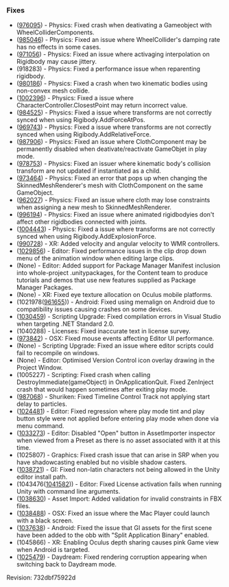 ### Fixes

*   ([976095](https://issuetracker.unity3d.com/product/unity/issues/guid/976095/)) - Physics: Fixed crash when deativating a Gameobject with WheelColliderComponents.
*   ([985046](https://issuetracker.unity3d.com/product/unity/issues/guid/985046/)) - Physics: Fixed an issue where WheelCollider's damping rate has no effects in some cases.
*   ([971056](https://issuetracker.unity3d.com/product/unity/issues/guid/971056/)) - Physics: Fixed an issue where activaging interpolation on Rigidbody may cause jittery.
*   (918283) - Physics: Fixed a performance issue when reparenting rigidbody.
*   ([980186](https://issuetracker.unity3d.com/product/unity/issues/guid/980186/)) - Physics: Fixed a crash when two kinematic bodies using non-convex mesh collide.
*   ([1002396](https://issuetracker.unity3d.com/product/unity/issues/guid/1002396/)) - Physics: Fixed a issue where CharacterController.ClosestPoint may return incorrect value.
*   ([984525](https://issuetracker.unity3d.com/product/unity/issues/guid/984525/)) - Physics: Fixed a issue where transforms are not correctly synced when using Rigibody.AddForceAtPos.
*   ([969743](https://issuetracker.unity3d.com/product/unity/issues/guid/969743/)) - Physics: Fixed a issue where transforms are not correctly synced when using Rigibody.AddRelativeForce.
*   ([987906](https://issuetracker.unity3d.com/product/unity/issues/guid/987906/)) - Physics: Fixed an issue where ClothComponent may be permanently disabled when deativate/reactivate GameObjet in play mode.
*   ([978753](https://issuetracker.unity3d.com/product/unity/issues/guid/978753/)) - Physics: Fixed an issuer where kinematic body's collision transform are not updated if instantiated as a child.
*   ([973464](https://issuetracker.unity3d.com/product/unity/issues/guid/973464/)) - Physics: Fixed an error that pops up when changing the SkinnedMeshRenderer's mesh with ClothComponent on the same GameObject.
*   ([962027](https://issuetracker.unity3d.com/product/unity/issues/guid/962027/)) - Physics: Fixed an issue where cloth may lose constraints when assigning a new mesh to SkinnedMeshRenderer.
*   ([996194](https://issuetracker.unity3d.com/product/unity/issues/guid/996194/)) - Physics: Fixed an issue where animated rigidbodyies don't affect other rigidbodies connected with joints.
*   ([1004443](https://issuetracker.unity3d.com/product/unity/issues/guid/1004443/)) - Physics: Fixed a issue where transforms are not correctly synced when using Rigibody.AddExplosionForce.
*   ([990728](https://issuetracker.unity3d.com/product/unity/issues/guid/990728/)) - XR: Added velocity and angular velocity to WMR controllers.
*   ([1029856](https://issuetracker.unity3d.com/product/unity/issues/guid/1029856/)) - Editor: Fixed performance issues in the clip drop down menu of the animation window when editing large clips.
*   (None) - Editor: Added support for Package Manager Manifest inclusion into whole-project .unitypackages, for the Content team to produce tutorials and demos that use new features supplied as Package Manager Packages.
*   (None) - XR: Fixed eye texture allocation on Oculus mobile platforms.
*   (1021978([961655](https://issuetracker.unity3d.com/product/unity/issues/guid/961655/))) - Android: Fixed using memalign on Android due to compatibility issues causing crashes on some devices.
*   ([1030459](https://issuetracker.unity3d.com/product/unity/issues/guid/1030459/)) - Scripting Upgrade: Fixed compilation errors in Visual Studio when targeting .NET Standard 2.0.
*   (1040288) - Licenses: Fixed inaccurate text in license survey.
*   ([973842](https://issuetracker.unity3d.com/product/unity/issues/guid/973842/)) - OSX: Fixed mouse events affecting Editor UI performance.
*   (None) - Scripting Upgrade: Fixed an issue where editor scripts could fail to recompile on windows.
*   (None) - Editor: Optimised Version Control icon overlay drawing in the Project Window.
*   (1005227) - Scripting: Fixed crash when calling DestroyImmediate(gameObject) in OnApplicationQuit. Fixed ZenInject crash that would happen sometimes after exiting play mode.
*   ([987068](https://issuetracker.unity3d.com/product/unity/issues/guid/987068/)) - Shuriken: Fixed Timeline Control Track not applying start delay to particles.
*   ([1024481](https://issuetracker.unity3d.com/product/unity/issues/guid/1024481/)) - Editor: Fixed regression where play mode tint and play button style were not applied before entering play mode when done via menu command.
*   ([1033273](https://issuetracker.unity3d.com/product/unity/issues/guid/1033273/)) - Editor: Disabled "Open" button in AssetImporter inspector when viewed from a Preset as there is no asset associated with it at this time.
*   (1025807) - Graphics: Fixed crash issue that can arise in SRP when you have shadowcasting enabled but no visible shadow casters.
*   ([1038721](https://issuetracker.unity3d.com/product/unity/issues/guid/1038721/)) - GI: Fixed non-latin characters not being allowed in the Unity editor install path.
*   (1043476([1041582](https://issuetracker.unity3d.com/product/unity/issues/guid/1041582/))) - Editor: Fixed License activation fails when running Unity with command line arguments.
*   ([1038630](https://issuetracker.unity3d.com/product/unity/issues/guid/1038630/)) - Asset Import: Added validation for invalid constraints in FBX files.
*   ([1038488](https://issuetracker.unity3d.com/product/unity/issues/guid/1038488/)) - OSX: Fixed an issue where the Mac Player could launch with a black screen.
*   ([1037638](https://issuetracker.unity3d.com/product/unity/issues/guid/1037638/)) - Android: Fixed the issue that GI assets for the first scene have been added to the obb with "Split Application Binary" enabled.
*   (1045866) - XR: Enabling Oculus depth sharing causes pink Game view when Android is targeted.
*   ([1025479](https://issuetracker.unity3d.com/product/unity/issues/guid/1025479/)) - Daydream: Fixed rendering corruption appearing when switching back to Daydream mode.

Revision: 732dbf75922d